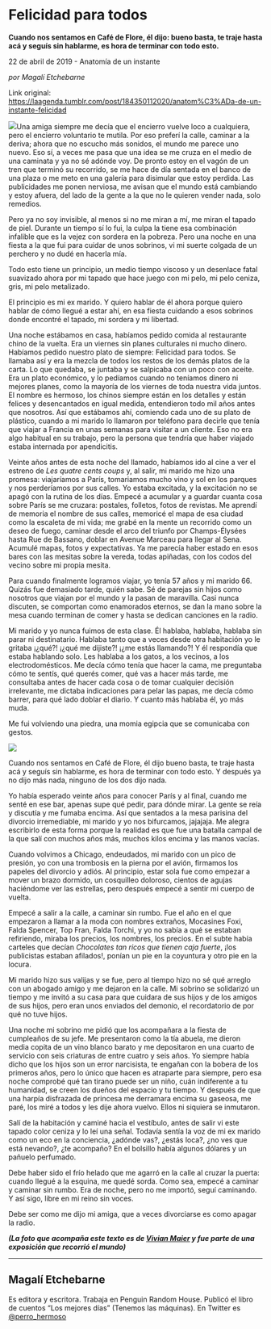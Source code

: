 # Felicidad para todos

**Cuando nos sentamos en Café de Flore, él dijo: bueno basta, te traje hasta acá y seguís sin hablarme, es hora de terminar con todo esto.**

22 de abril de 2019 - Anatomía de un instante

_por Magalí Etchebarne_

Link original: https://laagenda.tumblr.com/post/184350112020/anatom%C3%ADa-de-un-instante-felicidad

![](https://64.media.tumblr.com/f90fc0cb59df8ce693d07cada59d7a12/7821c38835c7d317-ea/s500x750/c5c06c48f516ac4a40130ed80002a532fa1ab580.png)Una amiga siempre me decía que el encierro vuelve loco a cualquiera, pero el
encierro voluntario te mutila. Por eso preferí la calle, caminar a la deriva;
ahora que no escucho más sonidos, el mundo me parece uno nuevo. Eso sí, a veces
me pasa que una idea se me cruza en el medio de una caminata y ya no sé adónde
voy. De pronto estoy en el vagón de un tren que terminó su recorrido, se me
hace de día sentada en el banco de una plaza o me meto en una galería para
disimular que estoy perdida. Las publicidades me ponen nerviosa, me avisan que
el mundo está cambiando y estoy afuera, del lado de la gente a la que no le
quieren vender nada, solo remedios.

Pero ya no soy invisible, al menos si no me miran a mí, me miran el tapado
de piel. Durante un tiempo sí lo fui, la culpa la tiene esa combinación
infalible que es la vejez con sordera en la pobreza. Pero una noche en una
fiesta a la que fui para cuidar de unos sobrinos, vi mi suerte colgada de un
perchero y no dudé en hacerla mía.

Todo esto tiene un principio, un medio tiempo viscoso y un desenlace fatal
suavizado ahora por mi tapado que hace juego con mi pelo, mi pelo ceniza, gris,
mi pelo metalizado.

El principio es mi ex marido. Y quiero hablar de él ahora porque quiero
hablar de cómo llegué a estar ahí, en esa fiesta cuidando a esos sobrinos donde
encontré el tapado, mi sordera y mi libertad.

Una noche estábamos en casa, habíamos pedido comida al restaurante chino de
la vuelta. Era un viernes sin planes culturales ni mucho dinero. Habíamos
pedido nuestro plato de siempre: Felicidad para todos. Se llamaba así y era la
mezcla de todos los restos de los demás platos de la carta. Lo que quedaba, se
juntaba y se salpicaba con un poco con aceite. Era un plato económico, y lo
pedíamos cuando no teníamos dinero ni mejores planes, como la mayoría de los
viernes de toda nuestra vida juntos. El nombre es hermoso, los chinos siempre
están en los detalles y están felices y desencantados en igual medida,
entendieron todo mil años antes que nosotros. Así que estábamos ahí, comiendo
cada uno de su plato de plástico, cuando a mi marido lo llamaron por teléfono
para decirle que tenía que viajar a Francia en unas semanas para visitar a un
cliente. Eso no era algo habitual en su trabajo, pero la persona que tendría
que haber viajado estaba internada por apendicitis.

 Veinte años antes de
esta noche del llamado, habíamos ido al cine a ver el estreno de *Les quatre cents coups* y, al salir, mi marido me hizo una promesa:
viajaríamos a París, tomariamos mucho vino y sol en los parques y nos
perderíamos por sus calles. Yo estaba excitada, y la excitación no se apagó con
la rutina de los días. Empecé a acumular y a guardar cuanta cosa sobre París se
me cruzara: postales, folletos, fotos de revistas. Me aprendí de memoria el
nombre de sus calles, memoricé el mapa de esa ciudad como la escaleta de mi
vida; me grabé en la mente un recorrido como un deseo de fuego, caminar desde
el arco del triunfo por Champs-Élysées hasta Rue de Bassano, doblar en Avenue
Marceau para llegar al Sena. Acumulé mapas, fotos y expectativas. Ya me parecía
haber estado en esos bares con las mesitas sobre la vereda, todas apiñadas, con
los codos del vecino sobre mi propia mesita.

Para cuando finalmente logramos viajar, yo tenía 57 años y mi marido 66.
Quizás fue demasiado tarde, quién sabe. Sé de parejas sin hijos como nosotros
que viajan por el mundo y la pasan de maravilla. Casi nunca discuten, se
comportan como enamorados eternos, se dan la mano sobre la mesa cuando terminan
de comer y hasta se dedican canciones en la radio.

Mi marido y yo nunca fuimos de esta clase. Él hablaba, hablaba, hablaba sin
parar ni destinatario. Hablaba tanto que a veces desde otra habitación yo le
gritaba ¡¿qué?! ¡¿qué me dijiste?! ¡¿me estás llamando?! Y él respondía que
estaba hablando solo. Les hablaba a los gatos, a los vecinos, a los
electrodomésticos. Me decía cómo tenía que hacer la cama, me preguntaba cómo te
sentís, qué querés comer, qué vas a hacer más tarde, me consultaba antes de
hacer cada cosa o de tomar cualquier decisión irrelevante, me dictaba
indicaciones para pelar las papas, me decía cómo barrer, para qué lado doblar
el diario. Y cuanto más hablaba él, yo más muda.

Me fui volviendo una piedra, una momia egipcia que se comunicaba con
gestos.

![](https://64.media.tumblr.com/f90fc0cb59df8ce693d07cada59d7a12/7821c38835c7d317-ea/s500x750/c5c06c48f516ac4a40130ed80002a532fa1ab580.png)


Cuando nos sentamos en Café de Flore, él dijo bueno basta, te traje hasta
acá y seguís sin hablarme, es hora de terminar con todo esto. Y después ya no
dijo más nada, ninguno de los dos dijo nada.

Yo había esperado veinte años para conocer París y al final, cuando me
senté en ese bar, apenas supe qué pedir, para dónde mirar. La gente se reía y
discutía y me fumaba encima. Así que sentados a la mesa parisina del divorcio
irremediable, mi marido y yo nos bifurcamos, jajajaja. Me alegra escribirlo de
esta forma porque la realidad es que fue una batalla campal de la que salí con
muchos años más, muchos kilos encima y las manos vacías.

Cuando volvimos a Chicago, endeudados, mi marido con un pico de presión, yo
con una trombosis en la pierna por el avión, firmamos los papeles del divorcio
y adiós. Al principio, estar sola fue como empezar a mover un brazo dormido, un
cosquilleo doloroso, cientos de agujas haciéndome ver las estrellas, pero
después empecé a sentir mi cuerpo de vuelta.

Empecé a salir a la calle, a caminar sin rumbo. Fue el año en el que
empezaron a llamar a la moda con nombres extraños, Mocasines Foxi, Falda
Spencer, Top Fran, Falda Torchi, y yo no sabía a qué se estaban refiriendo,
miraba los precios, los nombres, los precios. En el subte había carteles que
decían *Chocolates tan ricos que tienen caja fuerte*, ¡los publicistas
estaban afilados!, ponían un pie en la coyuntura y otro pie en la locura.

Mi marido hizo sus valijas y se fue, pero al tiempo
hizo no sé qué arreglo con un abogado amigo y me dejaron en la calle. Mi
sobrino se solidarizó un tiempo y me invitó a su casa para que cuidara de sus
hijos y de los amigos de sus hijos, pero eran unos enviados del demonio, el
recordatorio de por qué no tuve hijos.

Una noche mi sobrino me pidió que los acompañara a la
fiesta de cumpleaños de su jefe. Me presentaron como la tía abuela, me dieron
media copita de un vino blanco barato y me depositaron en una cuarto de
servicio con seis criaturas de entre cuatro y seis años. Yo siempre había dicho
que los hijos son un error narcisista, te engañan con la bobera de los primeros
años, pero lo único que hacen es atraparte para siempre, pero esa noche
comprobé qué tan tirano puede ser un niño, cuán indiferente a tu humanidad, se
creen los dueños del espacio y tu tiempo. Y después de que una harpía
disfrazada de princesa me derramara encima su gaseosa, me paré, los miré a
todos y les dije ahora vuelvo. Ellos ni siquiera se inmutaron.

Salí de la habitación y caminé hacia el vestíbulo,
antes de salir vi este tapado color ceniza y lo leí una señal. Todavía sentía
la voz de mi ex marido como un eco en la conciencia, ¿adónde vas?, ¿estás
loca?, ¿no ves que está nevando?, ¿te acompaño? En el bolsillo había algunos
dólares y un pañuelo perfumado.

Debe haber sido el frío helado que me agarró en la
calle al cruzar la puerta: cuando llegué a la esquina, me quedé sorda. Como
sea, empecé a caminar y caminar sin rumbo. Era de noche, pero no me importó,
seguí caminando. Y así sigo, libre en mi reino sin voces.

Debe ser como me dijo mi amiga, que a veces
divorciarse es como apagar la radio. 

  


***(La foto que acompaña este texto es de [Vivian Maier](http://www.vivianmaier.com/gallery/color-1/#slide-2) y fue parte de una exposición que recorrió el mundo)***



---

Magalí Etchebarne
-----------------

 Es editora y escritora. Trabaja en Penguin Random House. Publicó el libro de cuentos “Los mejores días” (Tenemos las máquinas). En Twitter es [@perro\_hermoso](https://twitter.com/perro_hermoso) 

